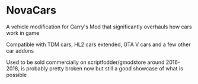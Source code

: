# NovaCars

A vehicle modification for Garry's Mod that significantly overhauls how cars work in game

Compatible with TDM cars, HL2 cars extended, GTA V cars and a few other car addons

Used to be sold commercially on scriptfodder/gmodstore around 2016-2018, is probably pretty broken now but still a good showcase of what is possible
